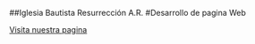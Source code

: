 ##Iglesia Bautista Resurrección A.R.
#Desarrollo de pagina Web

[Visita nuestra pagina](http://www.ibresurreccion.org.mx)

